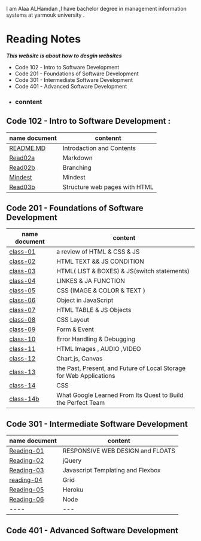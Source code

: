 I am Alaa  ALHamdan ,I have bachelor degree in management information systems at yarmouk university .

# Reading Notes  

***This website is about how to desgin websites***
- Code 102 - Intro to Software Development
- Code 201 - Foundations of Software Development
- Code 301 - Intermediate Software Development
- Code 401 - Advanced Software Development

* ### conntent 

## Code 102 - Intro to Software Development :

|name document|contennt|
|----|----|
| [README.MD](https://ala2hamdan.github.io/reading-notes/)| Introdaction and Contents|
| [Read02a](https://ala2hamdan.github.io/reading-notes/read02a) | Markdown |
| [Read02b](https://ala2hamdan.github.io/reading-notes/read02b) | Branching |
| [Mindest](https://ala2hamdan.github.io/reading-notes/mindest) | Mindest |
| [Read03b](https://ala2hamdan.github.io/reading-notes/Read03b) | Structure web pages with HTML |

## Code 201 - Foundations of Software Development

|name document | content |
|----|-----|
| [class-01](https://ala2hamdan.github.io/reading-notes/class-01 ) | a review of HTML & CSS & JS |
|[class-02](https://ala2hamdan.github.io/reading-notes/class-02)|HTML TEXT && JS CONDITION|
| [class-03](https://ala2hamdan.github.io/reading-notes/class-03)  |HTML( LIST & BOXES) & JS(switch statements)   |
| [class-04](https://ala2hamdan.github.io/reading-notes/class-04) |   LINKES & JA FUNCTION   |
| [class-05](https://ala2hamdan.github.io/reading-notes/class-05)     |CSS (IMAGE & COLOR & TEXT )   |
|[class-06](https://ala2hamdan.github.io/reading-notes/class-06)|Object in JavaScript
|[class-07](https://ala2hamdan.github.io/reading-notes/class-07)| HTML TABLE &  JS Objects|
|[class-08](https://ala2hamdan.github.io/reading-notes/class-08)| CSS Layout |
|[class-09](https://ala2hamdan.github.io/reading-notes/class-09)|Form & Event |
|[class-10](https://ala2hamdan.github.io/reading-notes/class-10)|Error Handling & Debugging|
|[class-11](https://ala2hamdan.github.io/reading-notes/class-11)|HTML Images , AUDIO ,VIDEO|
|[class-12](https://ala2hamdan.github.io/reading-notes/class-12)| Chart.js, Canvas|
|[class-13](https://ala2hamdan.github.io/reading-notes/class-13)|the Past, Present, and Future of Local Storage for Web Applications|
|[class-14](https://ala2hamdan.github.io/reading-notes/class-14)|CSS |
|[class-14b](https://ala2hamdan.github.io/reading-notes/class-14b)|What Google Learned From Its Quest to Build the Perfect Team|

## Code 301 - Intermediate Software Development

|name document | content |
|----|-----|
|[Reading-01](https://ala2hamdan.github.io/reading-notes/reading-01)| RESPONSIVE WEB DESIGN and FLOATS|
|[Reading-02](https://ala2hamdan.github.io/reading-notes/reading-02)|  jQuery|
|[Reading-03](https://ala2hamdan.github.io/reading-notes/reading-03)| Javascript Templating and Flexbox |     
|[reading-04](https://ala2hamdan.github.io/reading-notes/reading-04)| Grid |
|[Reading-05](https://ala2hamdan.github.io/reading-notes/reading-05)|Heroku |
|[Reading-06](https://ala2hamdan.github.io/reading-notes/reading-06)|Node|
|----|---|
## Code 401 - Advanced Software Development 

